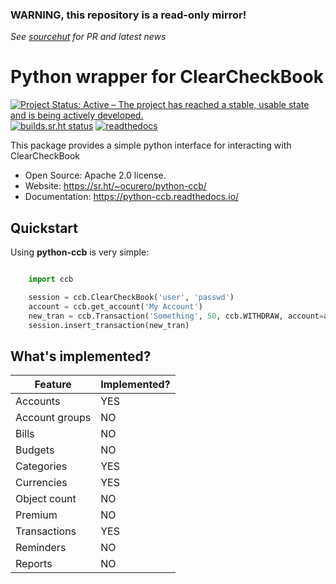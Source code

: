 ### WARNING, this repository is a read-only mirror!
*See [sourcehut](https://sr.ht/~ocurero/python-ccb/) for PR and latest news*

Python wrapper for ClearCheckBook
=================================

[![Project Status: Active – The project has reached a stable, usable state and is being actively developed.](https://www.repostatus.org/badges/latest/active.svg)](https://www.repostatus.org/#active) [![builds.sr.ht status](https://builds.sr.ht/~ocurero/python-ccb/.build.yml.svg)](https://builds.sr.ht/~ocurero/python-ccb/.build.yml?) [![readthedocs](https://readthedocs.org/projects/python-ccb/badge/?version=latest&style=flat)](https://python-ccb.readthedocs.io/)

This package provides a simple python interface for interacting with
ClearCheckBook

* Open Source: Apache 2.0 license.
* Website: <https://sr.ht/~ocurero/python-ccb/>
* Documentation: <https://python-ccb.readthedocs.io/>

Quickstart
----------

Using **python-ccb** is very simple:

```python

    import ccb

    session = ccb.ClearCheckBook('user', 'passwd')
    account = ccb.get_account('My Account')
    new_tran = ccb.Transaction('Something', 50, ccb.WITHDRAW, account=account)
    session.insert_transaction(new_tran)

```

## What's implemented?

| Feature        | Implemented? |
| -------------- | ------------ |
| Accounts       | YES          |
| Account groups | NO           |
| Bills          | NO           |
| Budgets        | NO           |
| Categories     | YES          |
| Currencies     | YES          |
| Object count   | NO           |
| Premium        | NO           |
| Transactions   | YES          |
| Reminders      | NO           |
| Reports        | NO           |


